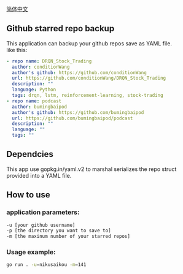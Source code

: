 [简体中文](README.zh_CN.md)

## Github starred repo backup
This application can backup your github repos save as YAML file.  
like this:
```YAML
- repo name: DRQN_Stock_Trading
  author: conditionWang
  author's github: https://github.com/conditionWang
  url: https://github.com/conditionWang/DRQN_Stock_Trading
  description: ""
  language: Python
  tags: drqn, lstm, reinforcement-learning, stock-trading
- repo name: podcast
  author: bumingbaipod
  author's github: https://github.com/bumingbaipod
  url: https://github.com/bumingbaipod/podcast
  description: ""
  language: ""
  tags: ""
```

## Dependcies
This app use gopkg.in/yaml.v2 to marshal serializes the repo struct provided into a YAML file.

## How to use
### application parameters:
```bash
-u [your github username]
-p [the directory you want to save to]
-m [the maxinum number of your starred repos]
```

### Usage example:
```bash
go run . -u=nikusaikou -m=141
```
